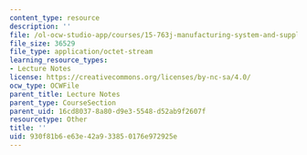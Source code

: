 ```yaml
---
content_type: resource
description: ''
file: /ol-ocw-studio-app/courses/15-763j-manufacturing-system-and-supply-chain-design-spring-2005/930f81b6e63e42a933850176e972925e_TNG_data.xls
file_size: 36529
file_type: application/octet-stream
learning_resource_types:
- Lecture Notes
license: https://creativecommons.org/licenses/by-nc-sa/4.0/
ocw_type: OCWFile
parent_title: Lecture Notes
parent_type: CourseSection
parent_uid: 16cd8037-8a80-d9e3-5548-d52ab9f2607f
resourcetype: Other
title: ''
uid: 930f81b6-e63e-42a9-3385-0176e972925e
---
```

